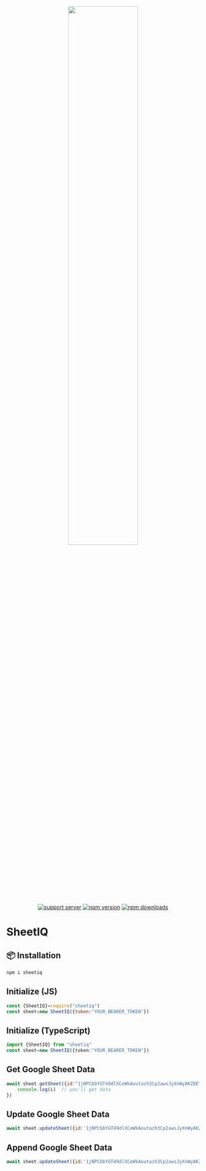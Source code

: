 <div align="center">
    <img src="https://docapi.datafetchpro.com/featured_google_api.png" width="60%" />
    <br />
    <a href="https://ctrl.lol/discord"><img src="https://img.shields.io/discord/1397785576253423616?color=5865F2&logo=discord&logoColor=white" alt="support server" /></a>
    <a href="https://www.npmjs.com/package/sheetiq"><img src="https://img.shields.io/npm/v/sheetiq?maxAge=3600" alt="npm version" /></a>
    <a href="https://www.npmjs.com/package/sheetiq"><img src="https://img.shields.io/npm/dt/sheetiq?maxAge=3600" alt="npm downloads" /></a>
</div>

# SheetIQ



## 📦 Installation

```bash
npm i sheetiq
```

## Initialize  (JS)
```js
const {SheetIQ}=require("sheetiq")
const sheet=new SheetIQ({token:"YOUR_BEARER_TOKEN"})
```
## Initialize  (TypeScript)
```ts
import {SheetIQ} from "sheetiq"
const sheet=new SheetIQ({token:"YOUR_BEARER_TOKEN"})
```
## Get Google Sheet Data
```js
await sheet.getSheet({id:"1jNPCbbYGT49dlXCeWkAoutazh3Cp2awsJyXnWyAKZ8E",range:"Sheet1"}).then(i=>{
    console.log(i)  // you'll get data 
})
```
## Update Google Sheet Data
```js
await sheet.updateSheet({id:'1jNPCbbYGT49dlXCeWkAoutazh3Cp2awsJyXnWyAKZ8E',range:"Sheet1",data:[["example@gmail.com"]],type:"update"})
```

## Append Google Sheet Data
```js
await sheet.updateSheet({id:'1jNPCbbYGT49dlXCeWkAoutazh3Cp2awsJyXnWyAKZ8E',range:"Sheet1",data:[["example@gmail.com"]],type:"append"})
```




